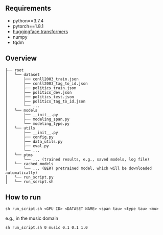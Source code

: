 ## Requirements
- python==3.7.4
- pytorch==1.8.1
- [huggingface transformers](https://github.com/huggingface/transformers)
- numpy
- tqdm

## Overview
```
├── root
│   └── dataset
│       ├── conll2003_train.json
│       ├── conll2003_tag_to_id.json
│       ├── politics_train.json
│       ├── politics_dev.json
│       ├── politics_test.json
│       ├── politics_tag_to_id.json
│       └── ...
│   └── models
│       ├── __init__.py
│       ├── modeling_span.py
│       └── modeling_type.py
│   └── utils
│       ├── __init__.py
│       ├── config.py
│       ├── data_utils.py
│       ├── eval.py
│       └── ...
│   └── ptms
│       └── ... (trained results, e.g., saved models, log file)
│   └── cached_models
│       └── ... (BERT pretrained model, which will be downloaded automatically)
│   └── run_script.py
│   └── run_script.sh
```

## How to run
```console
sh run_script.sh <GPU ID> <DATASET NAME> <span tau> <type tau> <mu>
```
e.g., in the music domain 
```console
sh run_script.sh 0 music 0.1 0.1 1.0
```
